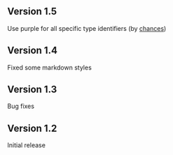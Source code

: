 ## Version 1.5

Use purple for all specific type identifiers (by [chances](https://github.com/chances))


## Version 1.4

Fixed some markdown styles


## Version 1.3

Bug fixes


## Version 1.2

Initial release
